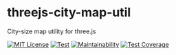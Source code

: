 # threejs-city-map-util
City-size map utility for three.js

[![MIT License](http://img.shields.io/badge/license-MIT-blue.svg?style=flat)](LICENSE)
[![Test](https://github.com/MasatoMakino/threejs-city-map-util/actions/workflows/Test.yml/badge.svg)](https://github.com/MasatoMakino/threejs-city-map-util/actions/workflows/Test.yml)
[![Maintainability](https://api.codeclimate.com/v1/badges/f952b8e2808f52ced7c8/maintainability)](https://codeclimate.com/github/MasatoMakino/threejs-city-map-util/maintainability)
[![Test Coverage](https://api.codeclimate.com/v1/badges/f952b8e2808f52ced7c8/test_coverage)](https://codeclimate.com/github/MasatoMakino/threejs-city-map-util/test_coverage)